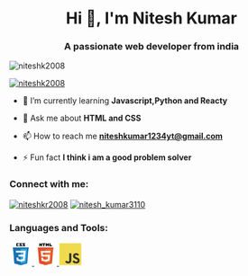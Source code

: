 <h1 align="center">Hi 👋, I'm Nitesh Kumar</h1>
<h3 align="center">A passionate web developer from india</h3>

<p align="left"> <img src="https://komarev.com/ghpvc/?username=niteshk2008&label=Profile%20views&color=0e75b6&style=flat" alt="niteshk2008" /> </p>

<p align="left"> <a href="https://github.com/ryo-ma/github-profile-trophy"><img src="https://github-profile-trophy.vercel.app/?username=niteshk2008" alt="niteshk2008" /></a> </p>

- 🌱 I’m currently learning **Javascript,Python and Reacty**

- 💬 Ask me about **HTML and CSS**

- 📫 How to reach me **niteshkumar1234yt@gmail.com**

- ⚡ Fun fact **I think i am a good problem solver**

<h3 align="left">Connect with me:</h3>
<p align="left">
<a href="https://twitter.com/niteshkr2008" target="blank"><img align="center" src="https://raw.githubusercontent.com/rahuldkjain/github-profile-readme-generator/master/src/images/icons/Social/twitter.svg" alt="niteshkr2008" height="30" width="40" /></a>
<a href="https://instagram.com/nitesh_kumar3110" target="blank"><img align="center" src="https://raw.githubusercontent.com/rahuldkjain/github-profile-readme-generator/master/src/images/icons/Social/instagram.svg" alt="nitesh_kumar3110" height="30" width="40" /></a>
</p>

<h3 align="left">Languages and Tools:</h3>
<p align="left"> <a href="https://www.w3schools.com/css/" target="_blank" rel="noreferrer"> <img src="https://raw.githubusercontent.com/devicons/devicon/master/icons/css3/css3-original-wordmark.svg" alt="css3" width="40" height="40"/> </a> <a href="https://www.w3.org/html/" target="_blank" rel="noreferrer"> <img src="https://raw.githubusercontent.com/devicons/devicon/master/icons/html5/html5-original-wordmark.svg" alt="html5" width="40" height="40"/> </a> <a href="https://developer.mozilla.org/en-US/docs/Web/JavaScript" target="_blank" rel="noreferrer"> <img src="https://raw.githubusercontent.com/devicons/devicon/master/icons/javascript/javascript-original.svg" alt="javascript" width="40" height="40"/> </a> </p>
